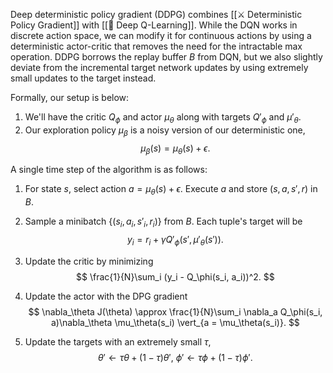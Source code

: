 Deep deterministic policy gradient (DDPG) combines [[⚔️ Deterministic Policy Gradient]] with [[👾 Deep Q-Learning]]. While the DQN works in discrete action space, we can modify it for continuous actions by using a deterministic actor-critic that removes the need for the intractable max operation. DDPG borrows the replay buffer $B$ from DQN, but we also slightly deviate from the incremental target network updates by using extremely small updates to the target instead.

Formally, our setup is below:
1. We'll have the critic $Q_\phi$ and actor $\mu_\theta$ along with targets $Q'_\phi$ and $\mu'_\theta$.
2. Our exploration policy $\mu_\beta$ is a noisy version of our deterministic one, 
$$
\mu_\beta(s) = \mu_\theta(s) + \epsilon.
$$


A single time step of the algorithm is as follows:
1. For state $s$, select action $a = \mu_\theta(s) + \epsilon$. Execute $a$ and store $(s, a, s', r)$ in $B$.
2. Sample a minibatch $\{ (s_i, a_i, s'_i, r_i) \}$ from $B$. Each tuple's target will be 
$$
y_i = r_i + \gamma Q'_\phi(s', \mu'_\theta(s')).
$$

3. Update the critic by minimizing 
$$
\frac{1}{N}\sum_i (y_i - Q_\phi(s_i, a_i))^2.
$$

4. Update the actor with the DPG gradient 
$$
\nabla_\theta J(\theta) \approx \frac{1}{N}\sum_i \nabla_a Q_\phi(s_i, a)\nabla_\theta \mu_\theta(s_i) \vert_{a = \mu_\theta(s_i)}.
$$

5. Update the targets with an extremely small $\tau$, 
$$
\theta' \leftarrow \tau\theta + (1-\tau)\theta',\ \phi' \leftarrow \tau\phi + (1-\tau)\phi'.
$$

